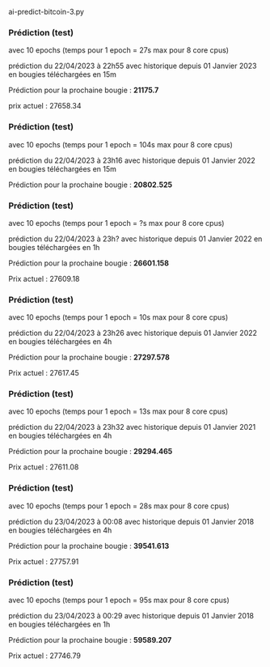 
ai-predict-bitcoin-3.py

### Prédiction (test)

avec 10 epochs (temps pour 1 epoch = 27s max pour 8 core cpus)

prédiction du 22/04/2023 à 22h55 avec historique depuis 01 Janvier 2023 en bougies téléchargées en 15m

Prédiction pour la prochaine bougie :  **21175.7**

prix actuel : 27658.34

### Prédiction (test)

avec 10 epochs (temps pour 1 epoch = 104s max pour 8 core cpus)

prédiction du 22/04/2023 à 23h16 avec historique depuis 01 Janvier 2022 en bougies téléchargées en 15m

Prédiction pour la prochaine bougie :  **20802.525**

### Prédiction (test)

avec 10 epochs (temps pour 1 epoch = ?s max pour 8 core cpus)

prédiction du 22/04/2023 à 23h? avec historique depuis 01 Janvier 2022 en bougies téléchargées en 1h

Prédiction pour la prochaine bougie :  **26601.158**

Prix actuel : 27609.18

### Prédiction (test)

avec 10 epochs (temps pour 1 epoch = 10s max pour 8 core cpus)

prédiction du 22/04/2023 à 23h26 avec historique depuis 01 Janvier 2022 en bougies téléchargées en 4h

Prédiction pour la prochaine bougie :  **27297.578**

Prix actuel : 27617.45

### Prédiction (test)

avec 10 epochs (temps pour 1 epoch = 13s max pour 8 core cpus)

prédiction du 22/04/2023 à 23h32 avec historique depuis 01 Janvier 2021 en bougies téléchargées en 4h

Prédiction pour la prochaine bougie :  **29294.465**

Prix actuel : 27611.08

### Prédiction (test)

avec 10 epochs (temps pour 1 epoch = 28s max pour 8 core cpus)

prédiction du 23/04/2023 à 00:08 avec historique depuis 01 Janvier 2018 en bougies téléchargées en 4h

Prédiction pour la prochaine bougie :  **39541.613**

Prix actuel : 27757.91

### Prédiction (test)

avec 10 epochs (temps pour 1 epoch = 95s max pour 8 core cpus)

prédiction du 23/04/2023 à 00:29 avec historique depuis 01 Janvier 2018 en bougies téléchargées en 1h

Prédiction pour la prochaine bougie :  **59589.207**

Prix actuel : 27746.79
